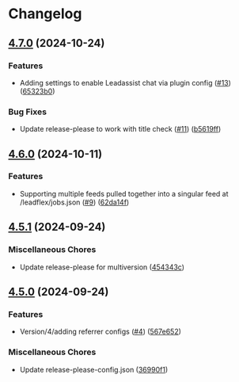 # Changelog

## [4.7.0](https://github.com/Conversion-Interactive-Agency/LeadFlex4_Plugin-LeadFlex/compare/v4.6.0...v4.7.0) (2024-10-24)


### Features

* Adding settings to enable Leadassist chat via plugin config ([#13](https://github.com/Conversion-Interactive-Agency/LeadFlex4_Plugin-LeadFlex/issues/13)) ([65323b0](https://github.com/Conversion-Interactive-Agency/LeadFlex4_Plugin-LeadFlex/commit/65323b027628465a0cec5eb4dd9c933399121678))


### Bug Fixes

* Update release-please to work with title check ([#11](https://github.com/Conversion-Interactive-Agency/LeadFlex4_Plugin-LeadFlex/issues/11)) ([b5619ff](https://github.com/Conversion-Interactive-Agency/LeadFlex4_Plugin-LeadFlex/commit/b5619ffd9a879c4d0f05a0f1701bfc38c94bf686))

## [4.6.0](https://github.com/Conversion-Interactive-Agency/LeadFlex4_Plugin-LeadFlex/compare/v4.5.1...v4.6.0) (2024-10-11)


### Features

* Supporting multiple feeds pulled together into a singular feed at /leadflex/jobs.json ([#9](https://github.com/Conversion-Interactive-Agency/LeadFlex4_Plugin-LeadFlex/issues/9)) ([62da14f](https://github.com/Conversion-Interactive-Agency/LeadFlex4_Plugin-LeadFlex/commit/62da14f33cb2c26b571a8344d9496aa63142ac3e))

## [4.5.1](https://github.com/Conversion-Interactive-Agency/LeadFlex4_Plugin-LeadFlex/compare/v4.5.0...v4.5.1) (2024-09-24)


### Miscellaneous Chores

* Update release-please for multiversion ([454343c](https://github.com/Conversion-Interactive-Agency/LeadFlex4_Plugin-LeadFlex/commit/454343c850ee0d534e0be665c417db25da2b61eb))

## [4.5.0](https://github.com/Conversion-Interactive-Agency/LeadFlex4_Plugin-LeadFlex/compare/v4.4.1...v4.5.0) (2024-09-24)


### Features

* Version/4/adding referrer configs ([#4](https://github.com/Conversion-Interactive-Agency/LeadFlex4_Plugin-LeadFlex/issues/4)) ([567e652](https://github.com/Conversion-Interactive-Agency/LeadFlex4_Plugin-LeadFlex/commit/567e6526e71133aed36aef038bf34fe6e3f878d4))


### Miscellaneous Chores

* Update release-please-config.json ([36990f1](https://github.com/Conversion-Interactive-Agency/LeadFlex4_Plugin-LeadFlex/commit/36990f14f87e56d22eeaefaa738c73b153a3e0e6))

